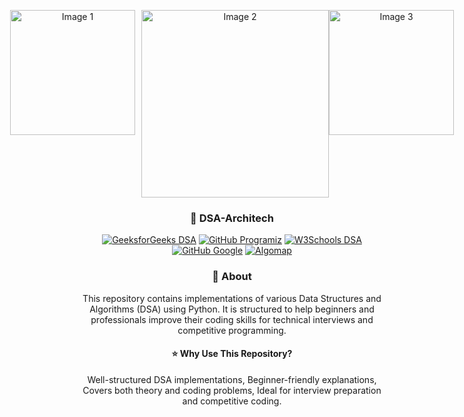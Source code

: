 <!-- README.md for Data Structures and Algorithms Repository -->

<p align="center" style="display: flex; justify-content: center;">
  <img src="https://cdn.devdojo.com/images/october2021/graph.gif" alt="Image 1" width="200px" style="margin-right: 10px;">
  <img src="https://cdn.prod.website-files.com/5e6e40d40f8bc39164b5c4e9/64e4bb21571af3c19c26b3a2_github.webp" alt="Image 2" width="300px">
  <img src="https://miro.medium.com/v2/resize:fit:800/1*gVJYUUE_rBHcpE5XB2s5ag.gif" alt="Image 3" width="200px">
</p>

<div align="center">
  <h3 align="center"> 🌟 DSA-Architech</h3>
  
  <p align="center">
    <a href="https://www.geeksforgeeks.org/dsa-tutorial-learn-data-structures-and-algorithms/">
      <img src="https://img.shields.io/badge/GeeksforGeeks-Github-%238FBCBB?style=for-the-badge&logo=geeksforgeeks&logoColor=%ffffff" alt="GeeksforGeeks DSA"></a>
    <a href="https://www.programiz.com/dsa">
  <img src="https://img.shields.io/badge/Github-Programiz-%23318CE7?style=for-the-badge&logo=github&logoColor=%ffffff" alt="GitHub Programiz"></a>
    <a href="https://www.w3schools.com/dsa/">
      <img src="https://img.shields.io/badge/W3Schools-Github-%2385A389?style=for-the-badge&logo=w3schools&logoColor=%ffffff" alt="W3Schools DSA"></a>
  <a href="https://techdevguide.withgoogle.com/paths/data-structures-and-algorithms/?no-filter=true#linear">
  <img src="https://img.shields.io/badge/Github-Google-%232E2F2F?style=for-the-badge&logo=github&logoColor=%ffffff&text=|&color=%232E2F2F&text=Google" alt="GitHub Google"></a>
<a href="https://algomap.io/">
  <img src="https://img.shields.io/badge/Algomap-%2300C8F4?style=for-the-badge&logo=algolia&logoColor=%ffffff" alt="Algomap">
</a>

  </p>
  
  <h3 align="center">📌 About</h3>
  <p>This repository contains implementations of various Data Structures and Algorithms (DSA) using Python. It is structured to help beginners and professionals improve their coding skills for technical interviews and competitive programming.</p>
  
  <h4 align="center">⭐ Why Use This Repository?</h4>
  <p>
     Well-structured DSA implementations,
     Beginner-friendly explanations,
     Covers both theory and coding problems,
     Ideal for interview preparation and competitive coding.
  </p>
</div>
